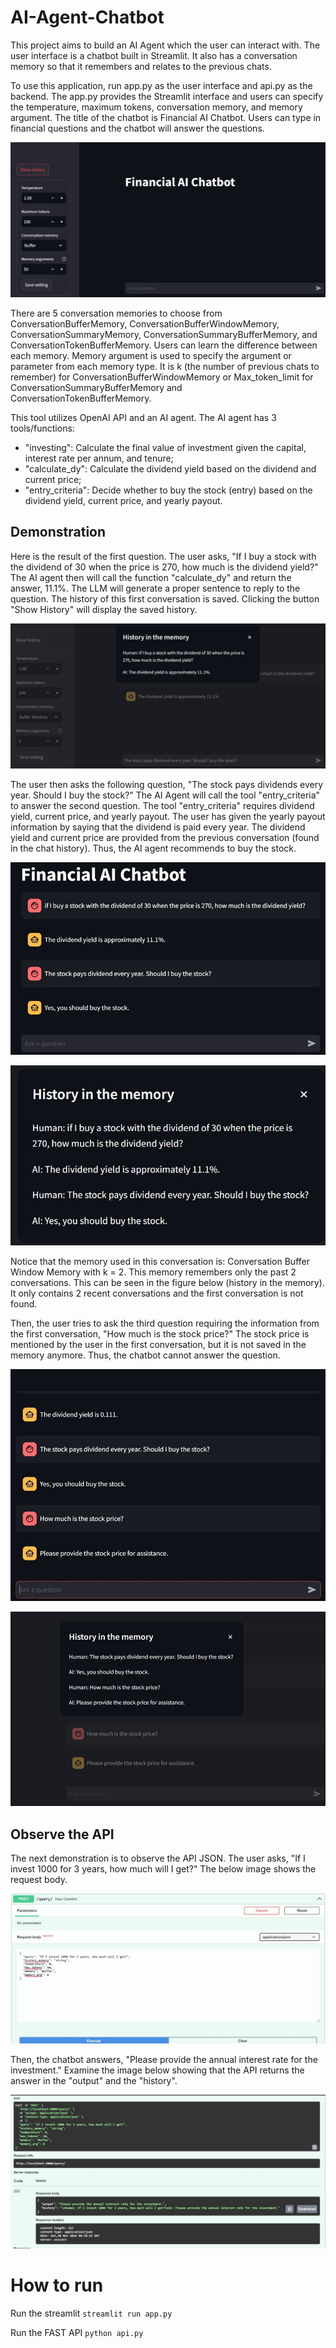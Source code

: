 # AI-Agent-Chatbot

This project aims to build an AI Agent which the user can interact with. The user interface is a chatbot built in Streamlit. It also has a conversation memory so that it remembers and relates to the previous chats.

To use this application, run app.py as the user interface and api.py as the backend. The app.py provides the Streamlit interface and users can specify the temperature, maximum tokens, conversation memory, and memory argument.
The title of the chatbot is Financial AI Chatbot. Users can type in financial questions and the chatbot will answer the questions.

![alt text](screenshots/UI.jpg)

There are 5 conversation memories to choose from ConversationBufferMemory, ConversationBufferWindowMemory, ConversationSummaryMemory, ConversationSummaryBufferMemory, and ConversationTokenBufferMemory. Users can learn the difference between each memory. Memory argument is used to specify the argument or parameter from each memory type. It is k (the number of previous chats to remember) for ConversationBufferWindowMemory or Max_token_limit for ConversationSummaryBufferMemory and ConversationTokenBufferMemory. 

This tool utilizes OpenAI API and an AI agent. The AI agent has 3 tools/functions: 
- "investing": Calculate the final value of investment given the capital, interest rate per annum, and tenure;
- "calculate_dy": Calculate the dividend yield based on the dividend and current price;
- "entry_criteria": Decide whether to buy the stock (entry) based on the dividend yield, current price, and yearly payout.

## Demonstration

Here is the result of the first question. The user asks, "If I buy a stock with the dividend of 30 when the price is 270, how much is the dividend yield?"
The AI agent then will call the function "calculate_dy" and return the answer, 11.1%. The LLM will generate a proper sentence to reply to the question. The history of this first conversation is saved. Clicking the button "Show History" will display the saved history.

![alt text](screenshots/chat_1.jpg)

The user then asks the following question, "The stock pays dividends every year. Should I buy the stock?" The AI Agent will call the tool "entry_criteria" to answer the second question. The tool "entry_criteria" requires dividend yield, current price, and yearly payout. The user has given the yearly payout information by saying that the dividend is paid every year. The dividend yield and current price are provided from the previous conversation (found in the chat history). Thus, the AI agent recommends to buy the stock.

![alt text](screenshots/chat_2.jpg)

![alt text](screenshots/show_history_2.jpg)

Notice that the memory used in this conversation is: Conversation Buffer Window Memory with k = 2. This memory remembers only the past 2 conversations. This can be seen in the figure below (history in the memory). It only contains 2 recent conversations and the first conversation is not found.

Then, the user tries to ask the third question requiring the information from the first conversation, "How much is the stock price?" The stock price is mentioned by the user in the first conversation, but it is not saved in the memory anymore. Thus, the chatbot cannot answer the question.

![alt text](screenshots/chat_3.jpg)

![alt text](screenshots/show_history_3.jpg)

## Observe the API

The next demonstration is to observe the API JSON. The user asks, "If I invest 1000 for 3 years, how much will I get?" The below image shows the request body.

![alt text](screenshots/fast_api.jpg)

Then, the chatbot answers, "Please provide the annual interest rate for the investment." Examine the image below showing that the API returns the answer in the "output" and the "history".

![alt text](screenshots/fast_api_2.jpg)

# How to run
Run the streamlit `streamlit run app.py`

Run the FAST API `python api.py`